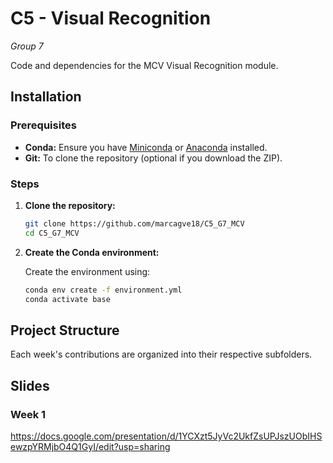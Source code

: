 # C5 - Visual Recognition

_Group 7_

Code and dependencies for the MCV Visual Recognition module.

## Installation

### Prerequisites

- **Conda:** Ensure you have [Miniconda](https://docs.conda.io/en/latest/miniconda.html) or [Anaconda](https://www.anaconda.com/products/distribution) installed.
- **Git:** To clone the repository (optional if you download the ZIP).

### Steps

1. **Clone the repository:**

   ```bash
   git clone https://github.com/marcagve18/C5_G7_MCV
   cd C5_G7_MCV
    ```

2. **Create the Conda environment:**

   Create the environment using:

   ```bash
   conda env create -f environment.yml
   conda activate base
   ```

## Project Structure

Each week's contributions are organized into their respective subfolders.

## Slides

### Week 1

https://docs.google.com/presentation/d/1YCXzt5JyVc2UkfZsUPJszUObIHSewzpYRMjbO4Q1GyI/edit?usp=sharing
